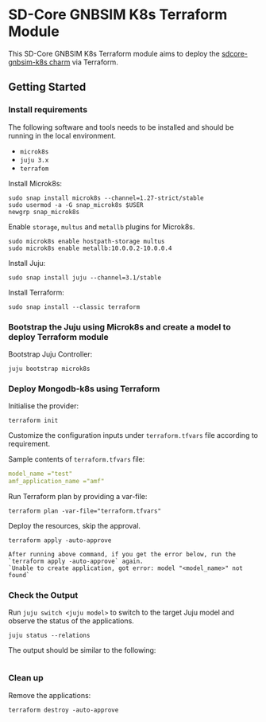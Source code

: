 # SD-Core GNBSIM K8s Terraform Module

This SD-Core GNBSIM K8s Terraform module aims to deploy the [sdcore-gnbsim-k8s charm](https://charmhub.io/sdcore-gnbsim-k8s) via Terraform.

## Getting Started

### Install requirements

The following software and tools needs to be installed and should be running in the local environment.

- `microk8s`
- `juju 3.x`
- `terrafom`

Install Microk8s:

```console
sudo snap install microk8s --channel=1.27-strict/stable
sudo usermod -a -G snap_microk8s $USER
newgrp snap_microk8s
```

Enable `storage`, `multus` and `metallb` plugins for Microk8s.

```console
sudo microk8s enable hostpath-storage multus
sudo microk8s enable metallb:10.0.0.2-10.0.0.4
```

Install Juju:

```console
sudo snap install juju --channel=3.1/stable
```

Install Terraform:

```console
sudo snap install --classic terraform
```

### Bootstrap the Juju using Microk8s and create a model to deploy Terraform module

Bootstrap Juju Controller:

```console
juju bootstrap microk8s
```

### Deploy Mongodb-k8s using Terraform

Initialise the provider:

```console
terraform init
```

Customize the configuration inputs under `terraform.tfvars` file according to requirement.

Sample contents of `terraform.tfvars` file:

```yaml
model_name ="test"
amf_application_name ="amf"
```

Run Terraform plan by providing a var-file:

```console
terraform plan -var-file="terraform.tfvars" 
```

Deploy the resources, skip the approval.

```console
terraform apply -auto-approve 
```

```{note}
After running above command, if you get the error below, run the `terraform apply -auto-approve` again. 
`Unable to create application, got error: model "<model_name>" not found`
```

### Check the Output

Run `juju switch <juju model>` to switch to the target Juju model and observe the status of the applications.

```console
juju status --relations
```

The output should be similar to the following:

```console

```

### Clean up 

Remove the applications:

```console
terraform destroy -auto-approve
```

